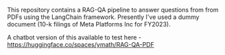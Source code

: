 
This repository contains a RAG-QA pipeline to answer questions from from PDFs using the LangChain framework. Presently I've used a dummy document (10-k filings of Meta Platforms Inc for FY2023).

A chatbot version of this available to test here - https://huggingface.co/spaces/ymath/RAG-QA-PDF
